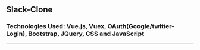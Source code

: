 ## Slack-Clone

### Technologies Used: Vue.js, Vuex, OAuth(Google/twitter-Login), Bootstrap, JQuery, CSS and JavaScript
---
